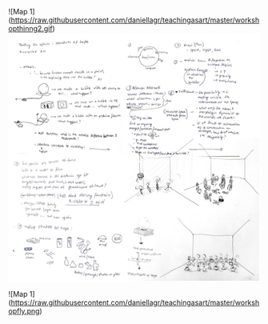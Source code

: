 
![Map 1] (https://raw.githubusercontent.com/daniellagr/teachingasart/master/workshopthinng2.gif)
![Map 1](https://raw.githubusercontent.com/daniellagr/teachingasart/master/workshopthinkngprocess.gif)

![Map 1] (https://raw.githubusercontent.com/daniellagr/teachingasart/master/workshopfly.png)
